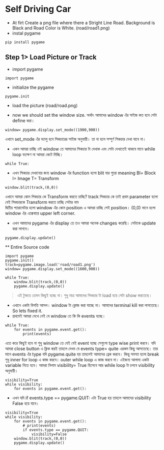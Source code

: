 # Self Driving Car
- At firt Create a png file where there a Stright Line Road. Background is Black and Road Color is White. (road/road1.png)
- instal pygame
```
pip install pygame
```
## Step 1> Load Picture or Track
- import pygame
```
import pygame
```
- initialize the pygame
```
pygame.init
```
- load the picture (road/road.png)

- now we should set the window size. অর্থাৎ আমাদের window এঁর সাইজ কত হবে সেটা define করা। 
```
window= pygame.display.set_mode((1900,900))
```
এখানে set_mode এঁর ভ্যালু হবে পিকচারের সাইজ অনুযায়ী। তা না হলে সম্পুর্ণ পিকচার দেখা যাবে না। 
- একন আমরা চাচ্ছি ওই window তে আমাদের পিকচার টা দেখাক এবং সেটা দেখাতেই থাকবে মানে while loop যতক্ষণ না আমরা কেটে দিচ্ছি। 
```
while True: 
```
- এখন পিকচার দেখানোর জন্য window এঁর function হলো blit যার পুরো meaning Bl= Block I= Image T= Transform
```
window.blit(track,(0,0))
```
এখানে আমরা কোন পিকচার কে Transform করতে চাচ্ছি? track পিকচার কে তাই প্রথম parameter হলো যেই পিকচারকে Transform করতে চাচ্ছি সেটার নাম  
দ্বিতীয় প্যারামেটার হলো window এঁর কোন position এ আমরা চাচ্ছি সেই position। (0,0) মানে হলো window এঁর এক্কেবারে upper left corner. 

- এখন আমাদের pygame এঁর display তে তও আমরা অনেক changes করেছি। সেটাকে update করা লাগবে। 
```
pygame.display.update()
```
** Entire Source code 
```
import pygame
pygame.init()
track=pygame.image.load('road/road1.png')
window= pygame.display.set_mode((1600,900))

while True:
    window.blit(track,(0,0))
    pygame.display.update()
```
> এই টুকতে তেমন কিছুই হচ্ছে না। শুধু মাত্র আমাদের পিকচার টা load হয়ে সেটা show করতেছে। 

- এখানে একটা বিপত্তি আসল। window টা ক্লোজ করা যাচ্ছে না। আমাদের terminal kill করা লাগতেছে। So lets fixed it. 
- প্রথমেই আমরা দেখে নেই যে window তে কি কি events হচ্ছে। 
```
while True:
    for events in pygame.event.get():
        print(events)
```
এতে করে কিছুই হবে না শুধু window তে যেই যেই event হচ্ছে সেগুলো type wise print করবে। যদি আমরা close button এ ক্লিক করই তাহলে দেখব যে events type= quite এরকম কিছু আসতেছে। তার মানে events এঁর type যদি pygame.quite হয় তাহলেই আমাদের ব্রেক করবে। কিন্তু সমস্যা হলো break শুধু inner for loop এ কাজ করবে। outer while loop এ কাজ করবে না। এইজন্য আলাদা একটা variable নিতে হবে। আমরা নিলাম visibility= True হিসেবে আর while loop টা চলবে visibility অনুযায়ী। 
```
visibility=True
while visibility:
    for events in pygame.event.get():
```
- এখন যদি if events.type == pygame.QUIT: এটা True হয় তাহলে আমাদের visibility False হয়ে যাবে। 
```
visibility=True
while visibility:
    for events in pygame.event.get():
        # print(events)
        if events.type == pygame.QUIT:
            visibility=False
    window.blit(track,(0,0))
    pygame.display.update()
```
